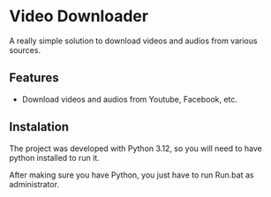 
# Video Downloader

A really simple solution to download videos and audios from various sources.


## Features

- Download videos and audios from Youtube, Facebook, etc.


## Instalation

The project was developed with Python 3.12, so you will need to have python installed to run it.

After making sure you have Python, you just have to run Run.bat as administrator.
